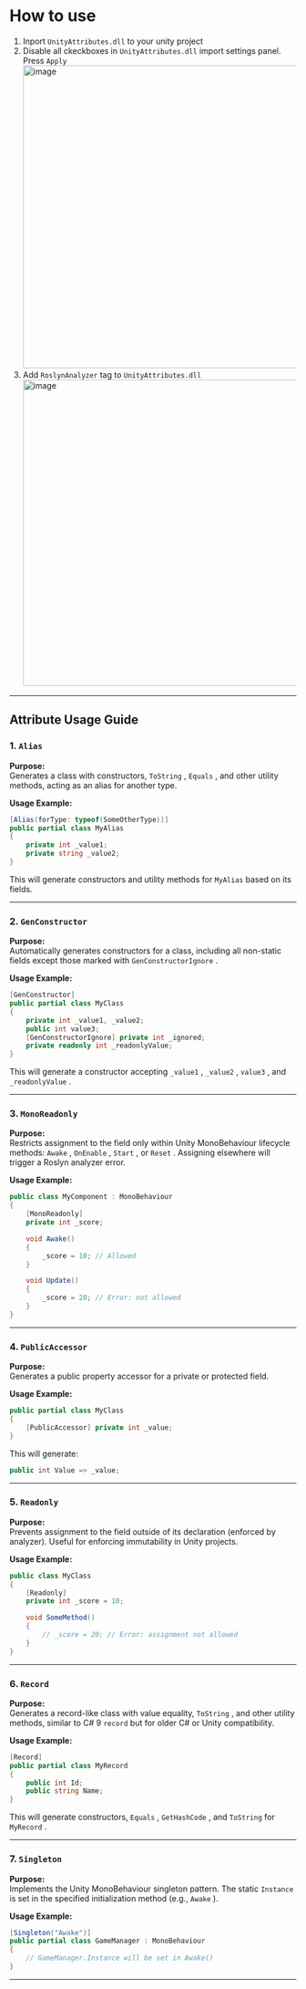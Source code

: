 # How to use
1. Inport `UnityAttributes.dll` to your unity project
2. Disable all ckeckboxes in `UnityAttributes.dll` import settings panel. Press `Apply` <img width="531" alt="image" src="https://github.com/OctopBP/unity-attributes/assets/17803104/d36caba4-abbe-4adb-8edc-1c9d654c2be4">
3. Add `RoslynAnalyzer` tag to `UnityAttributes.dll` <img width="537" alt="image" src="https://github.com/OctopBP/unity-attributes/assets/17803104/4bd16b92-b8f0-4bc8-9745-8963600ab2cf">

---

## Attribute Usage Guide

### 1. `Alias`

**Purpose:**  
Generates a class with constructors, `ToString` , `Equals` , and other utility methods, acting as an alias for another type.

**Usage Example:**

```csharp
[Alias(forType: typeof(SomeOtherType))]
public partial class MyAlias
{
    private int _value1;
    private string _value2;
}
```

This will generate constructors and utility methods for `MyAlias` based on its fields.

---

### 2. `GenConstructor`

**Purpose:**  
Automatically generates constructors for a class, including all non-static fields except those marked with `GenConstructorIgnore` .

**Usage Example:**

```csharp
[GenConstructor]
public partial class MyClass
{
    private int _value1, _value2;
    public int value3;
    [GenConstructorIgnore] private int _ignored;
    private readonly int _readonlyValue;
}
```

This will generate a constructor accepting `_value1` , `_value2` , `value3` , and `_readonlyValue` .

---

### 3. `MonoReadonly`

**Purpose:**  
Restricts assignment to the field only within Unity MonoBehaviour lifecycle methods: `Awake` , `OnEnable` , `Start` , or `Reset` . Assigning elsewhere will trigger a Roslyn analyzer error.

**Usage Example:**

```csharp
public class MyComponent : MonoBehaviour
{
    [MonoReadonly]
    private int _score;

    void Awake()
    {
        _score = 10; // Allowed
    }

    void Update()
    {
        _score = 20; // Error: not allowed
    }
}
```

---

### 4. `PublicAccessor`

**Purpose:**  
Generates a public property accessor for a private or protected field.

**Usage Example:**

```csharp
public partial class MyClass
{
    [PublicAccessor] private int _value;
}
```

This will generate:

```csharp
public int Value => _value;
```

---

### 5. `Readonly`

**Purpose:**  
Prevents assignment to the field outside of its declaration (enforced by analyzer). Useful for enforcing immutability in Unity projects.

**Usage Example:**

```csharp
public class MyClass
{
    [Readonly]
    private int _score = 10;

    void SomeMethod()
    {
        // _score = 20; // Error: assignment not allowed
    }
}
```

---

### 6. `Record`

**Purpose:**  
Generates a record-like class with value equality, `ToString` , and other utility methods, similar to C# 9 `record` but for older C# or Unity compatibility.

**Usage Example:**

```csharp
[Record]
public partial class MyRecord
{
    public int Id;
    public string Name;
}
```

This will generate constructors, `Equals` , `GetHashCode` , and `ToString` for `MyRecord` .

---

### 7. `Singleton`

**Purpose:**  
Implements the Unity MonoBehaviour singleton pattern. The static `Instance` is set in the specified initialization method (e.g., `Awake` ).

**Usage Example:**

```csharp
[Singleton("Awake")]
public partial class GameManager : MonoBehaviour
{
    // GameManager.Instance will be set in Awake()
}
```

---
